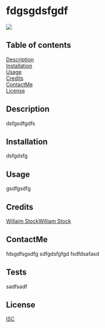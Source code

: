   # fdgsgdsfgdf
  [<img src="https://img.shields.io/badge/License-ISC-blue.svg">](https://www.isc.org/licenses/)

  ## Table of contents  
  [Description](#description)  
  [Installation](#installation)  
  [Usage](#usage)  
  [Credits](#credits)  
  [ContactMe](#contactme)  
  [License](#license)  

  ## Description
  dsfgsdfgdfs

  ## Installation
  dsfgdsfg

  ## Usage
  gsdfgsdfg

  ## Credits
  
  [Willaim Stock](https://github.com/Wist118)[William Stock](https://github.com/Wist118)
  

  ## ContactMe
  fdsgdfsgsdfg
  sdfgdsfgfgd
  fsdfdsafasd

  ## Tests
  sadfsadf

  ## License
  [ISC](https://www.isc.org/licenses/)
